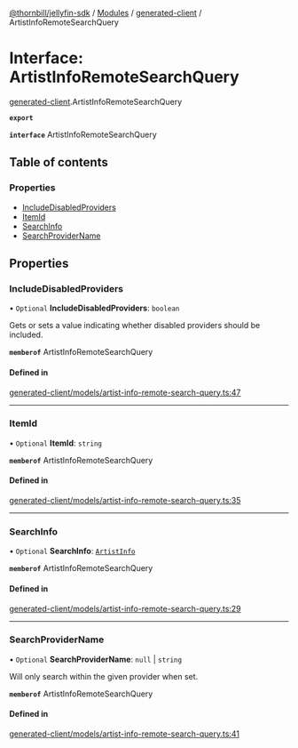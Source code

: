 [@thornbill/jellyfin-sdk](../README.md) / [Modules](../modules.md) / [generated-client](../modules/generated_client.md) / ArtistInfoRemoteSearchQuery

# Interface: ArtistInfoRemoteSearchQuery

[generated-client](../modules/generated_client.md).ArtistInfoRemoteSearchQuery

**`export`**

**`interface`** ArtistInfoRemoteSearchQuery

## Table of contents

### Properties

- [IncludeDisabledProviders](generated_client.ArtistInfoRemoteSearchQuery.md#includedisabledproviders)
- [ItemId](generated_client.ArtistInfoRemoteSearchQuery.md#itemid)
- [SearchInfo](generated_client.ArtistInfoRemoteSearchQuery.md#searchinfo)
- [SearchProviderName](generated_client.ArtistInfoRemoteSearchQuery.md#searchprovidername)

## Properties

### IncludeDisabledProviders

• `Optional` **IncludeDisabledProviders**: `boolean`

Gets or sets a value indicating whether disabled providers should be included.

**`memberof`** ArtistInfoRemoteSearchQuery

#### Defined in

[generated-client/models/artist-info-remote-search-query.ts:47](https://github.com/thornbill/jellyfin-sdk-typescript/blob/c68c853/src/generated-client/models/artist-info-remote-search-query.ts#L47)

___

### ItemId

• `Optional` **ItemId**: `string`

**`memberof`** ArtistInfoRemoteSearchQuery

#### Defined in

[generated-client/models/artist-info-remote-search-query.ts:35](https://github.com/thornbill/jellyfin-sdk-typescript/blob/c68c853/src/generated-client/models/artist-info-remote-search-query.ts#L35)

___

### SearchInfo

• `Optional` **SearchInfo**: [`ArtistInfo`](generated_client.ArtistInfo.md)

**`memberof`** ArtistInfoRemoteSearchQuery

#### Defined in

[generated-client/models/artist-info-remote-search-query.ts:29](https://github.com/thornbill/jellyfin-sdk-typescript/blob/c68c853/src/generated-client/models/artist-info-remote-search-query.ts#L29)

___

### SearchProviderName

• `Optional` **SearchProviderName**: ``null`` \| `string`

Will only search within the given provider when set.

**`memberof`** ArtistInfoRemoteSearchQuery

#### Defined in

[generated-client/models/artist-info-remote-search-query.ts:41](https://github.com/thornbill/jellyfin-sdk-typescript/blob/c68c853/src/generated-client/models/artist-info-remote-search-query.ts#L41)
